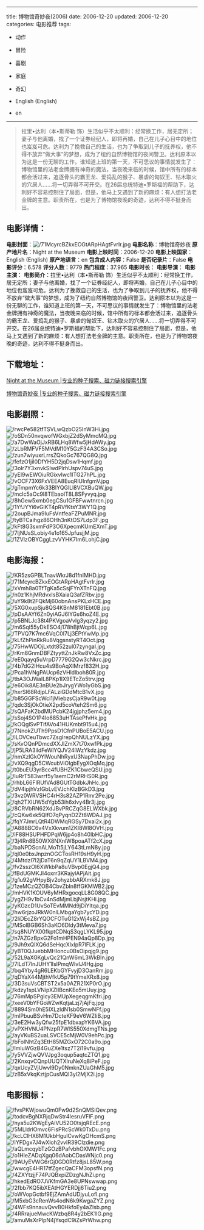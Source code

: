 
---
title: 博物馆奇妙夜(2006)
date: 2006-12-20
updated: 2006-12-20
categories: 电影推荐
tags:
- 动作
- 冒险
- 喜剧
- 家庭
- 奇幻

- English (English)
- en
---


> 拉里•达利（本•斯蒂勒 饰）生活似乎不太顺利：经常换工作，居无定所；妻子与他离婚，找了一个证券经纪人，即将再婚，自己在儿子心目中的地位也岌岌可危。达利为了挽救自己的生活，也为了争取到儿子的抚养权，他不得不放弃“做大事”的梦想，成为了纽约自然博物馆的夜间警卫。达利原本以为这是一份无聊的工作，谁知道上班的第一天，不可思议的事情就发生了：博物馆里的法老金牌拥有神奇的魔法，当夜晚来临的时候，馆中所有的标本都会活过来，追逐骨头的霸王龙、爱捣乱的猴子、暴虐的匈奴王、钻木取火的穴居人……将一切弄得不可开交。在26届总统特迪•罗斯福的帮助下，达利好不容易控制住了局面，但是，他马上又遇到了新的麻烦：有人想打法老金牌的主意。职责所在，也是为了博物馆夜晚的奇迹，达利不得不挺身而出。

## **电影详情**：

**电影封面**：<img src="https://image.tmdb.org/t/p/w200/71McyrcBZkxEOGtARpHAgtFvrIr.jpg" alt="/71McyrcBZkxEOGtARpHAgtFvrIr.jpg" title="/71McyrcBZkxEOGtARpHAgtFvrIr.jpg">
**电影名称**：博物馆奇妙夜
**原产地片名**：Night at the Museum
**电影上映时间**：2006-12-20
**电影上映国家**：English (English)
**原产地语言**：en
**包含成人内容**：False
**是否纪录片**：False
**电影评分**：6.578
**评分人数**：9779
**热门程度**：37.965
**电影时长**：
**电影导演**：
**电影主演**：
**电影简介**：拉里•达利（本•斯蒂勒 饰）生活似乎不太顺利：经常换工作，居无定所；妻子与他离婚，找了一个证券经纪人，即将再婚，自己在儿子心目中的地位也岌岌可危。达利为了挽救自己的生活，也为了争取到儿子的抚养权，他不得不放弃“做大事”的梦想，成为了纽约自然博物馆的夜间警卫。达利原本以为这是一份无聊的工作，谁知道上班的第一天，不可思议的事情就发生了：博物馆里的法老金牌拥有神奇的魔法，当夜晚来临的时候，馆中所有的标本都会活过来，追逐骨头的霸王龙、爱捣乱的猴子、暴虐的匈奴王、钻木取火的穴居人……将一切弄得不可开交。在26届总统特迪•罗斯福的帮助下，达利好不容易控制住了局面，但是，他马上又遇到了新的麻烦：有人想打法老金牌的主意。职责所在，也是为了博物馆夜晚的奇迹，达利不得不挺身而出。

## **下载地址**：
[Night at the Museum |专业的种子搜索、磁力链接搜索引擎](https://movie.amd794.com:2083/?search=Night%20at%20the%20Museum&ordering=&mode=match_phrase&page_size=10&page=1)

[博物馆奇妙夜 |专业的种子搜索、磁力链接搜索引擎](https://movie.amd794.com:2083/?search=%E5%8D%9A%E7%89%A9%E9%A6%86%E5%A5%87%E5%A6%99%E5%A4%9C&ordering=&mode=match_phrase&page_size=10&page=1)
 

## **电影剧照**：
<img src="https://image.tmdb.org/t/p/original/rwcPe582tfTSVLwQzbO25InW3Hi.jpg" alt="/rwcPe582tfTSVLwQzbO25InW3Hi.jpg" title="/rwcPe582tfTSVLwQzbO25InW3Hi.jpg"><img src="https://image.tmdb.org/t/p/original/oSDn50nvqwofWGxbjZ2dSyMmcMQ.jpg" alt="/oSDn50nvqwofWGxbjZ2dSyMmcMQ.jpg" title="/oSDn50nvqwofWGxbjZ2dSyMmcMQ.jpg"><img src="https://image.tmdb.org/t/p/original/a7DwWaOjJxRB6LHq8Wfw5jHdAWy.jpg" alt="/a7DwWaOjJxRB6LHq8Wfw5jHdAWy.jpg" title="/a7DwWaOjJxRB6LHq8Wfw5jHdAWy.jpg"><img src="https://image.tmdb.org/t/p/original/zLbRMFVF5MVdM10Y5GzF34A3CSo.jpg" alt="/zLbRMFVF5MVdM10Y5GzF34A3CSo.jpg" title="/zLbRMFVF5MVdM10Y5GzF34A3CSo.jpg"><img src="https://image.tmdb.org/t/p/original/zun7wiyuxrLrrsZQkoGc767QG8Q.jpg" alt="/zun7wiyuxrLrrsZQkoGc767QG8Q.jpg" title="/zun7wiyuxrLrrsZQkoGc767QG8Q.jpg"><img src="https://image.tmdb.org/t/p/original/fefzO1jiI0DfYH5D2jqDsw1Hqmf.jpg" alt="/fefzO1jiI0DfYH5D2jqDsw1Hqmf.jpg" title="/fefzO1jiI0DfYH5D2jqDsw1Hqmf.jpg"><img src="https://image.tmdb.org/t/p/original/3oIr7Y3xnvkSlwdPlrhUspv74uS.jpg" alt="/3oIr7Y3xnvkSlwdPlrhUspv74uS.jpg" title="/3oIr7Y3xnvkSlwdPlrhUspv74uS.jpg"><img src="https://image.tmdb.org/t/p/original/yEl9wEWOiuRGixvIwc1ITG27hPL.jpg" alt="/yEl9wEWOiuRGixvIwc1ITG27hPL.jpg" title="/yEl9wEWOiuRGixvIwc1ITG27hPL.jpg"><img src="https://image.tmdb.org/t/p/original/vOCF73X6FxVEEA8EuqRlUInfgmV.jpg" alt="/vOCF73X6FxVEEA8EuqRlUInfgmV.jpg" title="/vOCF73X6FxVEEA8EuqRlUInfgmV.jpg"><img src="https://image.tmdb.org/t/p/original/gTmpmYc6k33BIYQGlLl8VCXBuQW.jpg" alt="/gTmpmYc6k33BIYQGlLl8VCXBuQW.jpg" title="/gTmpmYc6k33BIYQGlLl8VCXBuQW.jpg"><img src="https://image.tmdb.org/t/p/original/mcIc5aOc9l8TEbaolT8L8SFyvyq.jpg" alt="/mcIc5aOc9l8TEbaolT8L8SFyvyq.jpg" title="/mcIc5aOc9l8TEbaolT8L8SFyvyq.jpg"><img src="https://image.tmdb.org/t/p/original/8hGew5xmb0egCSu1GFBFwwtnrcn.jpg" alt="/8hGew5xmb0egCSu1GFBFwwtnrcn.jpg" title="/8hGew5xmb0egCSu1GFBFwwtnrcn.jpg"><img src="https://image.tmdb.org/t/p/original/1YfJYYi6vGlKT4pRVfKtsY3WY1Q.jpg" alt="/1YfJYYi6vGlKT4pRVfKtsY3WY1Q.jpg" title="/1YfJYYi6vGlKT4pRVfKtsY3WY1Q.jpg"><img src="https://image.tmdb.org/t/p/original/2oupBJma9IuFsVntfeaFZPuMNR.jpg" alt="/2oupBJma9IuFsVntfeaFZPuMNR.jpg" title="/2oupBJma9IuFsVntfeaFZPuMNR.jpg"><img src="https://image.tmdb.org/t/p/original/tyBTCaihgz86OHh3nKtOS7Ldp3F.jpg" alt="/tyBTCaihgz86OHh3nKtOS7Ldp3F.jpg" title="/tyBTCaihgz86OHh3nKtOS7Ldp3F.jpg"><img src="https://image.tmdb.org/t/p/original/kFt8G3sxmFdP3O6XpecmKUmEXmT.jpg" alt="/kFt8G3sxmFdP3O6XpecmKUmEXmT.jpg" title="/kFt8G3sxmFdP3O6XpecmKUmEXmT.jpg"><img src="https://image.tmdb.org/t/p/original/7ljNUsSLobiy4e1o165JpfusjjM.jpg" alt="/7ljNUsSLobiy4e1o165JpfusjjM.jpg" title="/7ljNUsSLobiy4e1o165JpfusjjM.jpg"><img src="https://image.tmdb.org/t/p/original/1ZVlzOBYCggLzvVYHK7Im6LohjC.jpg" alt="/1ZVlzOBYCggLzvVYHK7Im6LohjC.jpg" title="/1ZVlzOBYCggLzvVYHK7Im6LohjC.jpg">

## **电影海报**：
<img src="https://image.tmdb.org/t/p/original/KR5zsGPBLTnavWkrJ8d1fnIMHD.jpg" alt="/KR5zsGPBLTnavWkrJ8d1fnIMHD.jpg" title="/KR5zsGPBLTnavWkrJ8d1fnIMHD.jpg"><img src="https://image.tmdb.org/t/p/original/71McyrcBZkxEOGtARpHAgtFvrIr.jpg" alt="/71McyrcBZkxEOGtARpHAgtFvrIr.jpg" title="/71McyrcBZkxEOGtARpHAgtFvrIr.jpg"><img src="https://image.tmdb.org/t/p/original/xVmh8a0TfTgKa5cSsjFYnXTnFQ.jpg" alt="/xVmh8a0TfTgKa5cSsjFYnXTnFQ.jpg" title="/xVmh8a0TfTgKa5cSsjFYnXTnFQ.jpg"><img src="https://image.tmdb.org/t/p/original/n0z1KhjMRdvxIsBXaiaQ3afZRbv.jpg" alt="/n0z1KhjMRdvxIsBXaiaQ3afZRbv.jpg" title="/n0z1KhjMRdvxIsBXaiaQ3afZRbv.jpg"><img src="https://image.tmdb.org/t/p/original/uY9k8t2FQkMj60obnAnsPKLxHCE.jpg" alt="/uY9k8t2FQkMj60obnAnsPKLxHCE.jpg" title="/uY9k8t2FQkMj60obnAnsPKLxHCE.jpg"><img src="https://image.tmdb.org/t/p/original/5XG0xupSju8QS4KBnM8181Ebt0B.jpg" alt="/5XG0xupSju8QS4KBnM8181Ebt0B.jpg" title="/5XG0xupSju8QS4KBnM8181Ebt0B.jpg"><img src="https://image.tmdb.org/t/p/original/pDsAAYf6Zn0yiAGJ6lYGs6hoZ4E.jpg" alt="/pDsAAYf6Zn0yiAGJ6lYGs6hoZ4E.jpg" title="/pDsAAYf6Zn0yiAGJ6lYGs6hoZ4E.jpg"><img src="https://image.tmdb.org/t/p/original/p5BNLJc38t4PKVgoaVvIg3yqzy2.jpg" alt="/p5BNLJc38t4PKVgoaVvIg3yqzy2.jpg" title="/p5BNLJc38t4PKVgoaVvIg3yqzy2.jpg"><img src="https://image.tmdb.org/t/p/original/m6SqI55yDkESO4j178hBjtWqp6L.jpg" alt="/m6SqI55yDkESO4j178hBjtWqp6L.jpg" title="/m6SqI55yDkESO4j178hBjtWqp6L.jpg"><img src="https://image.tmdb.org/t/p/original/TPVQ7K7mc6VqC0I7Lj3EPtYwMp.jpg" alt="/TPVQ7K7mc6VqC0I7Lj3EPtYwMp.jpg" title="/TPVQ7K7mc6VqC0I7Lj3EPtYwMp.jpg"><img src="https://image.tmdb.org/t/p/original/kLfZhPinRkRu8VqgsnstyRT4Oct.jpg" alt="/kLfZhPinRkRu8VqgsnstyRT4Oct.jpg" title="/kLfZhPinRkRu8VqgsnstyRT4Oct.jpg"><img src="https://image.tmdb.org/t/p/original/75HwWDOjLxtdt852zul07zyngaI.jpg" alt="/75HwWDOjLxtdt852zul07zyngaI.jpg" title="/75HwWDOjLxtdt852zul07zyngaI.jpg"><img src="https://image.tmdb.org/t/p/original/rKm8GnmDBFZtyyttZnJkRw8VxZc.jpg" alt="/rKm8GnmDBFZtyyttZnJkRw8VxZc.jpg" title="/rKm8GnmDBFZtyyttZnJkRw8VxZc.jpg"><img src="https://image.tmdb.org/t/p/original/eE0qayq5uVrpD7779G2Qw3cNkrc.jpg" alt="/eE0qayq5uVrpD7779G2Qw3cNkrc.jpg" title="/eE0qayq5uVrpD7779G2Qw3cNkrc.jpg"><img src="https://image.tmdb.org/t/p/original/4b7dG2IHcu4s9BoAqXIMrzf832H.jpg" alt="/4b7dG2IHcu4s9BoAqXIMrzf832H.jpg" title="/4b7dG2IHcu4s9BoAqXIMrzf832H.jpg"><img src="https://image.tmdb.org/t/p/original/Pca1hVNgPAUcp6zVHldlboh80R.jpg" alt="/Pca1hVNgPAUcp6zVHldlboh80R.jpg" title="/Pca1hVNgPAUcp6zVHldlboh80R.jpg"><img src="https://image.tmdb.org/t/p/original/tbA3OJWaIL8PKp1IX9ETcZo5trv.jpg" alt="/tbA3OJWaIL8PKp1IX9ETcZo5trv.jpg" title="/tbA3OJWaIL8PKp1IX9ETcZo5trv.jpg"><img src="https://image.tmdb.org/t/p/original/e6Oik8AE3nBUe2bJrygYWo1yGbS.jpg" alt="/e6Oik8AE3nBUe2bJrygYWo1yGbS.jpg" title="/e6Oik8AE3nBUe2bJrygYWo1yGbS.jpg"><img src="https://image.tmdb.org/t/p/original/hxrSI68RdjpLFALziGDdMtcB1vX.jpg" alt="/hxrSI68RdjpLFALziGDdMtcB1vX.jpg" title="/hxrSI68RdjpLFALziGDdMtcB1vX.jpg"><img src="https://image.tmdb.org/t/p/original/b85GGFScWci1jMiebzsCjaR9w0t.jpg" alt="/b85GGFScWci1jMiebzsCjaR9w0t.jpg" title="/b85GGFScWci1jMiebzsCjaR9w0t.jpg"><img src="https://image.tmdb.org/t/p/original/qdc3SjOkOtieX2pd5coVteh2Sm6.jpg" alt="/qdc3SjOkOtieX2pd5coVteh2Sm6.jpg" title="/qdc3SjOkOtieX2pd5coVteh2Sm6.jpg"><img src="https://image.tmdb.org/t/p/original/sQAFaK2bdMUPcbK24jgjphz5em4.jpg" alt="/sQAFaK2bdMUPcbK24jgjphz5em4.jpg" title="/sQAFaK2bdMUPcbK24jgjphz5em4.jpg"><img src="https://image.tmdb.org/t/p/original/sSoj4SO1P4lo6853uHTAsePfvHk.jpg" alt="/sSoj4SO1P4lo6853uHTAsePfvHk.jpg" title="/sSoj4SO1P4lo6853uHTAsePfvHk.jpg"><img src="https://image.tmdb.org/t/p/original/kOQglSvPTifAVo41HUKmbt915u4.jpg" alt="/kOQglSvPTifAVo41HUKmbt915u4.jpg" title="/kOQglSvPTifAVo41HUKmbt915u4.jpg"><img src="https://image.tmdb.org/t/p/original/7NnokZUTh9PpsD1CfnPUBoE5ACU.jpg" alt="/7NnokZUTh9PpsD1CfnPUBoE5ACU.jpg" title="/7NnokZUTh9PpsD1CfnPUBoE5ACU.jpg"><img src="https://image.tmdb.org/t/p/original/iLOVCeuTbwc7ZsgIrepQhNULzYX.jpg" alt="/iLOVCeuTbwc7ZsgIrepQhNULzYX.jpg" title="/iLOVCeuTbwc7ZsgIrepQhNULzYX.jpg"><img src="https://image.tmdb.org/t/p/original/sKvOQnPDmcdXXJlZmX7t70xwfPk.jpg" alt="/sKvOQnPDmcdXXJlZmX7t70xwfPk.jpg" title="/sKvOQnPDmcdXXJlZmX7t70xwfPk.jpg"><img src="https://image.tmdb.org/t/p/original/jP5LRA3ildFeWlYQJV24lWzYkdz.jpg" alt="/jP5LRA3ildFeWlYQJV24lWzYkdz.jpg" title="/jP5LRA3ildFeWlYQJV24lWzYkdz.jpg"><img src="https://image.tmdb.org/t/p/original/nmXzlGkOYIWouNhRyxU3NapPhDw.jpg" alt="/nmXzlGkOYIWouNhRyxU3NapPhDw.jpg" title="/nmXzlGkOYIWouNhRyxU3NapPhDw.jpg"><img src="https://image.tmdb.org/t/p/original/vXQ9qgD5CWcubViOIgbEygXOqMq.jpg" alt="/vXQ9qgD5CWcubViOIgbEygXOqMq.jpg" title="/vXQ9qgD5CWcubViOIgbEygXOqMq.jpg"><img src="https://image.tmdb.org/t/p/original/t0buEU3yrBcc4fUBHZK1CbweQSU.jpg" alt="/t0buEU3yrBcc4fUBHZK1CbweQSU.jpg" title="/t0buEU3yrBcc4fUBHZK1CbweQSU.jpg"><img src="https://image.tmdb.org/t/p/original/iuRrT583wrrf5y1aemC2rMRHS0R.jpg" alt="/iuRrT583wrrf5y1aemC2rMRHS0R.jpg" title="/iuRrT583wrrf5y1aemC2rMRHS0R.jpg"><img src="https://image.tmdb.org/t/p/original/rhbL66FlRUfVAd8GUtTGdbkJhHc.jpg" alt="/rhbL66FlRUfVAd8GUtTGdbkJhHc.jpg" title="/rhbL66FlRUfVAd8GUtTGdbkJhHc.jpg"><img src="https://image.tmdb.org/t/p/original/dV4ipjhVzIGbLvEVJchKIzBGkD3.jpg" alt="/dV4ipjhVzIGbLvEVJchKIzBGkD3.jpg" title="/dV4ipjhVzIGbLvEVJchKIzBGkD3.jpg"><img src="https://image.tmdb.org/t/p/original/3vz0WRVSHC4rH3s82AZP1Rmr2Pe.jpg" alt="/3vz0WRVSHC4rH3s82AZP1Rmr2Pe.jpg" title="/3vz0WRVSHC4rH3s82AZP1Rmr2Pe.jpg"><img src="https://image.tmdb.org/t/p/original/qh2TXIUW5dYgb53ih6xlvy4Br3j.jpg" alt="/qh2TXIUW5dYgb53ih6xlvy4Br3j.jpg" title="/qh2TXIUW5dYgb53ih6xlvy4Br3j.jpg"><img src="https://image.tmdb.org/t/p/original/8CRVbRN62XdJBvPRCZqG8ELWXbk.jpg" alt="/8CRVbRN62XdJBvPRCZqG8ELWXbk.jpg" title="/8CRVbRN62XdJBvPRCZqG8ELWXbk.jpg"><img src="https://image.tmdb.org/t/p/original/cQKw6xk5QlfO7qPyqnD2Zt8WDAJ.jpg" alt="/cQKw6xk5QlfO7qPyqnD2Zt8WDAJ.jpg" title="/cQKw6xk5QlfO7qPyqnD2Zt8WDAJ.jpg"><img src="https://image.tmdb.org/t/p/original/fqY7JmrLQtR4DWMqRGSy7Dxai2x.jpg" alt="/fqY7JmrLQtR4DWMqRGSy7Dxai2x.jpg" title="/fqY7JmrLQtR4DWMqRGSy7Dxai2x.jpg"><img src="https://image.tmdb.org/t/p/original/A888BC6v4VxXkvum1ZKI8WI8OVH.jpg" alt="/A888BC6v4VxXkvum1ZKI8WI8OVH.jpg" title="/A888BC6v4VxXkvum1ZKI8WI8OVH.jpg"><img src="https://image.tmdb.org/t/p/original/iF88HSUPHFDPqW6jp4o8h40lbHC.jpg" alt="/iF88HSUPHFDPqW6jp4o8h40lbHC.jpg" title="/iF88HSUPHFDPqW6jp4o8h40lbHC.jpg"><img src="https://image.tmdb.org/t/p/original/3j4Rn8B50WX8NXnlW8poaATf2cX.jpg" alt="/3j4Rn8B50WX8NXnlW8poaATf2cX.jpg" title="/3j4Rn8B50WX8NXnlW8poaATf2cX.jpg"><img src="https://image.tmdb.org/t/p/original/baNPDScnALMoTt5jLY643tLmN8y.jpg" alt="/baNPDScnALMoTt5jLY643tLmN8y.jpg" title="/baNPDScnALMoTt5jLY643tLmN8y.jpg"><img src="https://image.tmdb.org/t/p/original/ql0e0bxJnpznOGCTosRH19sH9yH.jpg" alt="/ql0e0bxJnpznOGCTosRH19sH9yH.jpg" title="/ql0e0bxJnpznOGCTosRH19sH9yH.jpg"><img src="https://image.tmdb.org/t/p/original/4MtdzI7l2jDaT6n9qZqUY1LBVM4.jpg" alt="/4MtdzI7l2jDaT6n9qZqUY1LBVM4.jpg" title="/4MtdzI7l2jDaT6n9qZqUY1LBVM4.jpg"><img src="https://image.tmdb.org/t/p/original/fv2sszOI6XWkbPa8uVBvp0EgjQ4.jpg" alt="/fv2sszOI6XWkbPa8uVBvp0EgjQ4.jpg" title="/fv2sszOI6XWkbPa8uVBvp0EgjQ4.jpg"><img src="https://image.tmdb.org/t/p/original/fBdUGMKJI4oxrr3KRajylAPjAit.jpg" alt="/fBdUGMKJI4oxrr3KRajylAPjAit.jpg" title="/fBdUGMKJI4oxrr3KRajylAPjAit.jpg"><img src="https://image.tmdb.org/t/p/original/g1u92gVHpyBjv2ohyzbbARXmk8J.jpg" alt="/g1u92gVHpyBjv2ohyzbbARXmk8J.jpg" title="/g1u92gVHpyBjv2ohyzbbARXmk8J.jpg"><img src="https://image.tmdb.org/t/p/original/1zeMCzQZOB4CbvZbIn8ffGKMWB2.jpg" alt="/1zeMCzQZOB4CbvZbIn8ffGKMWB2.jpg" title="/1zeMCzQZOB4CbvZbIn8ffGKMWB2.jpg"><img src="https://image.tmdb.org/t/p/original/mHVK1KOUV6yMHRxgocqLL8G08QC.jpg" alt="/mHVK1KOUV6yMHRxgocqLL8G08QC.jpg" title="/mHVK1KOUV6yMHRxgocqLL8G08QC.jpg"><img src="https://image.tmdb.org/t/p/original/ygZH9v1bCv4nSdMjmLbjNsjtKHi.jpg" alt="/ygZH9v1bCv4nSdMjmLbjNsjtKHi.jpg" title="/ygZH9v1bCv4nSdMjmLbjNsjtKHi.jpg"><img src="https://image.tmdb.org/t/p/original/yKGzcD1UvSoTEvMMNd9jDiYltqa.jpg" alt="/yKGzcD1UvSoTEvMMNd9jDiYltqa.jpg" title="/yKGzcD1UvSoTEvMMNd9jDiYltqa.jpg"><img src="https://image.tmdb.org/t/p/original/hw6rjzoJRkW0nlLMbgaYgb7ycYD.jpg" alt="/hw6rjzoJRkW0nlLMbgaYgb7ycYD.jpg" title="/hw6rjzoJRkW0nlLMbgaYgb7ycYD.jpg"><img src="https://image.tmdb.org/t/p/original/2liDEcZ8rYQOCFOTuG12xWj4sBZ.jpg" alt="/2liDEcZ8rYQOCFOTuG12xWj4sBZ.jpg" title="/2liDEcZ8rYQOCFOTuG12xWj4sBZ.jpg"><img src="https://image.tmdb.org/t/p/original/MSolBGB6Sh3aKO6Dldy3tMeva7.jpg" alt="/MSolBGB6Sh3aKO6Dldy3tMeva7.jpg" title="/MSolBGB6Sh3aKO6Dldy3tMeva7.jpg"><img src="https://image.tmdb.org/t/p/original/sq8NUYX00fkptCDNqS3qgLYKL95.jpg" alt="/sq8NUYX00fkptCDNqS3qgLYKL95.jpg" title="/sq8NUYX00fkptCDNqS3qgLYKL95.jpg"><img src="https://image.tmdb.org/t/p/original/n7AZGzBpxG2Fo1mHPEN94aQp8Dp.jpg" alt="/n7AZGzBpxG2Fo1mHPEN94aQp8Dp.jpg" title="/n7AZGzBpxG2Fo1mHPEN94aQp8Dp.jpg"><img src="https://image.tmdb.org/t/p/original/9Jh9xQlXQ6dSeHqcXlxlpR7lFLK.jpg" alt="/9Jh9xQlXQ6dSeHqcXlxlpR7lFLK.jpg" title="/9Jh9xQlXQ6dSeHqcXlxlpR7lFLK.jpg"><img src="https://image.tmdb.org/t/p/original/yBT0QJuebbMHIoncu0BsOipqjg9.jpg" alt="/yBT0QJuebbMHIoncu0BsOipqjg9.jpg" title="/yBT0QJuebbMHIoncu0BsOipqjg9.jpg"><img src="https://image.tmdb.org/t/p/original/52L9aXGKgLvQc21QnW6mL3WkBIn.jpg" alt="/52L9aXGKgLvQc21QnW6mL3WkBIn.jpg" title="/52L9aXGKgLvQc21QnW6mL3WkBIn.jpg"><img src="https://image.tmdb.org/t/p/original/7lLdT7lnJUHY1IslPmqWlvIJ4Hg.jpg" alt="/7lLdT7lnJUHY1IslPmqWlvIJ4Hg.jpg" title="/7lLdT7lnJUHY1IslPmqWlvIJ4Hg.jpg"><img src="https://image.tmdb.org/t/p/original/bq4Yby4gR6LEKbGYFvyjD3OanRm.jpg" alt="/bq4Yby4gR6LEKbGYFvyjD3OanRm.jpg" title="/bq4Yby4gR6LEKbGYFvyjD3OanRm.jpg"><img src="https://image.tmdb.org/t/p/original/qDYaX44MjthVfkU5p79tYmeXRx8.jpg" alt="/qDYaX44MjthVfkU5p79tYmeXRx8.jpg" title="/qDYaX44MjthVfkU5p79tYmeXRx8.jpg"><img src="https://image.tmdb.org/t/p/original/3D3suVsCBTST2x5a0AZR21XP0rO.jpg" alt="/3D3suVsCBTST2x5a0AZR21XP0rO.jpg" title="/3D3suVsCBTST2x5a0AZR21XP0rO.jpg"><img src="https://image.tmdb.org/t/p/original/kdzy1spLVNipXZIIBcnKEo5mUuy.jpg" alt="/kdzy1spLVNipXZIIBcnKEo5mUuy.jpg" title="/kdzy1spLVNipXZIIBcnKEo5mUuy.jpg"><img src="https://image.tmdb.org/t/p/original/76mMpSPglcy3EMUpXegeqgmKfri.jpg" alt="/76mMpSPglcy3EMUpXegeqgmKfri.jpg" title="/76mMpSPglcy3EMUpXegeqgmKfri.jpg"><img src="https://image.tmdb.org/t/p/original/xeeV0bYFGoWZwKqtjaLzj7jAjFq.jpg" alt="/xeeV0bYFGoWZwKqtjaLzj7jAjFq.jpg" title="/xeeV0bYFGoWZwKqtjaLzj7jAjFq.jpg"><img src="https://image.tmdb.org/t/p/original/8894Sm0hE5IXLzldN1sb0SmwNFf.jpg" alt="/8894Sm0hE5IXLzldN1sb0SmwNFf.jpg" title="/8894Sm0hE5IXLzldN1sb0SmwNFf.jpg"><img src="https://image.tmdb.org/t/p/original/mlPbuuBSvHm7DcteKF9eV6WZIiB.jpg" alt="/mlPbuuBSvHm7DcteKF9eV6WZIiB.jpg" title="/mlPbuuBSvHm7DcteKF9eV6WZIiB.jpg"><img src="https://image.tmdb.org/t/p/original/3eE2Hw3yQfw25fpE1dbxapYK6VA.jpg" alt="/3eE2Hw3yQfw25fpE1dbxapYK6VA.jpg" title="/3eE2Hw3yQfw25fpE1dbxapYK6VA.jpg"><img src="https://image.tmdb.org/t/p/original/vPXHVNU4PNzpR7WlS550XdmgTNs.jpg" alt="/vPXHVNU4PNzpR7WlS550XdmgTNs.jpg" title="/vPXHVNU4PNzpR7WlS550XdmgTNs.jpg"><img src="https://image.tmdb.org/t/p/original/ayVKuBS2uaLSVCE5cMjW0V9ehPc.jpg" alt="/ayVKuBS2uaLSVCE5cMjW0V9ehPc.jpg" title="/ayVKuBS2uaLSVCE5cMjW0V9ehPc.jpg"><img src="https://image.tmdb.org/t/p/original/bFolNhtZq3EtH85MZGxO72C0a9o.jpg" alt="/bFolNhtZq3EtH85MZGxO72C0a9o.jpg" title="/bFolNhtZq3EtH85MZGxO72C0a9o.jpg"><img src="https://image.tmdb.org/t/p/original/lmluWGzB4GuZXe1tsz7T2i19vfu.jpg" alt="/lmluWGzB4GuZXe1tsz7T2i19vfu.jpg" title="/lmluWGzB4GuZXe1tsz7T2i19vfu.jpg"><img src="https://image.tmdb.org/t/p/original/y5VVZjwQVVJpg3oqup5aqtcZTQ1.jpg" alt="/y5VVZjwQVVJpg3oqup5aqtcZTQ1.jpg" title="/y5VVZjwQVVJpg3oqup5aqtcZTQ1.jpg"><img src="https://image.tmdb.org/t/p/original/2KnxqvCQnpUUQTXlruNeXq8iPeF.jpg" alt="/2KnxqvCQnpUUQTXlruNeXq8iPeF.jpg" title="/2KnxqvCQnpUUQTXlruNeXq8iPeF.jpg"><img src="https://image.tmdb.org/t/p/original/qxUcyZVjUwvl9Dy0NmknZUaGhM5.jpg" alt="/qxUcyZVjUwvl9Dy0NmknZUaGhM5.jpg" title="/qxUcyZVjUwvl9Dy0NmknZUaGhM5.jpg"><img src="https://image.tmdb.org/t/p/original/zB5xVkqKztjpCusMQI3yl2MjX2i.jpg" alt="/zB5xVkqKztjpCusMQI3yl2MjX2i.jpg" title="/zB5xVkqKztjpCusMQI3yl2MjX2i.jpg">

## **电影图标**：
<img src="https://image.tmdb.org/t/p/original/fvsPKWjowuQm0Fw9d2SnQMSiQev.png" alt="/fvsPKWjowuQm0Fw9d2SnQMSiQev.png" title="/fvsPKWjowuQm0Fw9d2SnQMSiQev.png"><img src="https://image.tmdb.org/t/p/original/todcvBgNXRjqDwStr4IesruVFlF.png" alt="/todcvBgNXRjqDwStr4IesruVFlF.png" title="/todcvBgNXRjqDwStr4IesruVFlF.png"><img src="https://image.tmdb.org/t/p/original/nya5u2KWgEyAiVU52O0tsjqREcE.png" alt="/nya5u2KWgEyAiVU52O0tsjqREcE.png" title="/nya5u2KWgEyAiVU52O0tsjqREcE.png"><img src="https://image.tmdb.org/t/p/original/5MLldrlOmvc6FisPRcScWk0TxDu.png" alt="/5MLldrlOmvc6FisPRcScWk0TxDu.png" title="/5MLldrlOmvc6FisPRcScWk0TxDu.png"><img src="https://image.tmdb.org/t/p/original/kcLClHX6M1UkbHgulCvwKgOHcmS.png" alt="/kcLClHX6M1UkbHgulCvwKgOHcmS.png" title="/kcLClHX6M1UkbHgulCvwKgOHcmS.png"><img src="https://image.tmdb.org/t/p/original/iYFDgx7J4wXloh2vvIR39CIzdie.png" alt="/iYFDgx7J4wXloh2vvIR39CIzdie.png" title="/iYFDgx7J4wXloh2vvIR39CIzdie.png"><img src="https://image.tmdb.org/t/p/original/aQLmcqybTzGOzBPafvbhOXMW1Fc.png" alt="/aQLmcqybTzGOzBPafvbhOXMW1Fc.png" title="/aQLmcqybTzGOzBPafvbhOXMW1Fc.png"><img src="https://image.tmdb.org/t/p/original/o1HleZADqXgq06dAobCDasWNjc0.png" alt="/o1HleZADqXgq06dAobCDasWNjc0.png" title="/o1HleZADqXgq06dAobCDasWNjc0.png"><img src="https://image.tmdb.org/t/p/original/9AUyEVWG6rGj0GD0Rtfz8jsL85W.png" alt="/9AUyEVWG6rGj0GD0Rtfz8jsL85W.png" title="/9AUyEVWG6rGj0GD0Rtfz8jsL85W.png"><img src="https://image.tmdb.org/t/p/original/wwcgE4HR17tfZgecQaCFM3opsfN.png" alt="/wwcgE4HR17tfZgecQaCFM3opsfN.png" title="/wwcgE4HR17tfZgecQaCFM3opsfN.png"><img src="https://image.tmdb.org/t/p/original/4ZXYtzjjF74PJQBxpiZDzgNJhZi.png" alt="/4ZXYtzjjF74PJQBxpiZDzgNJhZi.png" title="/4ZXYtzjjF74PJQBxpiZDzgNJhZi.png"><img src="https://image.tmdb.org/t/p/original/hkedEdRO7JVKfmGA3e8UPNswwap.png" alt="/hkedEdRO7JVKfmGA3e8UPNswwap.png" title="/hkedEdRO7JVKfmGA3e8UPNswwap.png"><img src="https://image.tmdb.org/t/p/original/2fbb7KQ5ibXEAtHGYERDjj6Tiu2.png" alt="/2fbb7KQ5ibXEAtHGYERDjj6Tiu2.png" title="/2fbb7KQ5ibXEAtHGYERDjj6Tiu2.png"><img src="https://image.tmdb.org/t/p/original/oWVopGctbf9EjZAmAdUDjyuLofl.png" alt="/oWVopGctbf9EjZAmAdUDjyuLofl.png" title="/oWVopGctbf9EjZAmAdUDjyuLofl.png"><img src="https://image.tmdb.org/t/p/original/M5xbG3cRenWs4odN6k9KwgaZYZ.png" alt="/M5xbG3cRenWs4odN6k9KwgaZYZ.png" title="/M5xbG3cRenWs4odN6k9KwgaZYZ.png"><img src="https://image.tmdb.org/t/p/original/4WFs9nnauvQvvB0HkfoEy4aZlsb.png" alt="/4WFs9nnauvQvvB0HkfoEy4aZlsb.png" title="/4WFs9nnauvQvvB0HkfoEy4aZlsb.png"><img src="https://image.tmdb.org/t/p/original/4RRrajueMwcKWzbq8R4y2bEK1IG.png" alt="/4RRrajueMwcKWzbq8R4y2bEK1IG.png" title="/4RRrajueMwcKWzbq8R4y2bEK1IG.png"><img src="https://image.tmdb.org/t/p/original/amuMsXrPlpN4jYsqdC9iZsPrWhw.png" alt="/amuMsXrPlpN4jYsqdC9iZsPrWhw.png" title="/amuMsXrPlpN4jYsqdC9iZsPrWhw.png">
